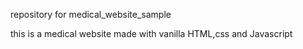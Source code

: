 
repository for medical_website_sample

this is a medical website made with vanilla HTML,css and Javascript
